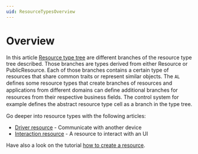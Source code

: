 ```yaml
---
uid: ResourceTypesOverview
---
```

# Overview

In this article [Resource type tree](xref:ResourceTypeTree) are different branches of the resource type tree described. Those branches are types derived from either Resource or PublicResource. Each of those branches contains a certain type of resources that share common traits or represent similar objects. The `AL` deﬁnes some resource types that create branches of resources and applications from different domains can deﬁne additional branches for resources from their respective business ﬁelds. The control system for example deﬁnes the abstract resource type cell as a branch in the type tree.

Go deeper into resource types with the following articles:

* [Driver resource](xref:DriverResource) - Communicate with another device
* [Interaction resource](xref:InteractionResource) - A resource to interact with an UI

Have also a look on the tutorial [how to create a resource](xref:HowToCreateAResource).